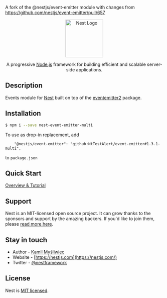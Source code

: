 A fork of the @nestjs/event-emitter module with changes from https://github.com/nestjs/event-emitter/pull/657

<p align="center">
  <a href="http://nestjs.com/" target="blank"><img src="https://nestjs.com/img/logo-small.svg" width="120" alt="Nest Logo" /></a>
</p>
<p align="center">A progressive <a href="http://nodejs.org" target="blank">Node.js</a> framework for building efficient and scalable server-side applications.</p>


## Description

Events module for [Nest](https://github.com/nestjs/nest) built on top of the [eventemitter2](https://github.com/EventEmitter2/EventEmitter2) package.

## Installation

```bash
$ npm i --save nest-event-emitter-multi
```

To use as drop-in replacement, add
```
    "@nestjs/event-emitter": "github:NtTestAlert/event-emitter#1.3.1-multi",
```
to `package.json`

## Quick Start

[Overview & Tutorial](https://docs.nestjs.com/techniques/events)

## Support

Nest is an MIT-licensed open source project. It can grow thanks to the sponsors and support by the amazing backers. If you'd like to join them, please [read more here](https://docs.nestjs.com/support).

## Stay in touch

- Author - [Kamil Myśliwiec](https://twitter.com/kammysliwiec)
- Website - [https://nestjs.com](https://nestjs.com/)
- Twitter - [@nestframework](https://twitter.com/nestframework)

## License

Nest is [MIT licensed](LICENSE).
